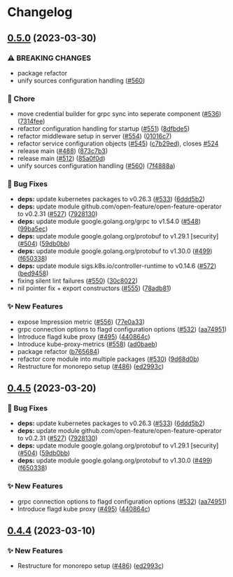 # Changelog

## [0.5.0](https://github.com/james-milligan/flagd/compare/core-v0.4.5...core/v0.5.0) (2023-03-30)


### ⚠ BREAKING CHANGES

* package refactor
* unify sources configuration handling ([#560](https://github.com/james-milligan/flagd/issues/560))

### 🧹 Chore

* move credential builder for grpc sync into seperate component ([#536](https://github.com/james-milligan/flagd/issues/536)) ([7314fee](https://github.com/james-milligan/flagd/commit/7314feea8c7bc90aac0528a9e1be0759a7a60c15))
* refactor configuration handling for startup ([#551](https://github.com/james-milligan/flagd/issues/551)) ([8dfbde5](https://github.com/james-milligan/flagd/commit/8dfbde5bbffd16fb66797a750d15f0226edf54a7))
* refactor middleware setup in server ([#554](https://github.com/james-milligan/flagd/issues/554)) ([01016c7](https://github.com/james-milligan/flagd/commit/01016c7df7c5f653cdadf151539432f692f36251))
* refactor service configuration objects ([#545](https://github.com/james-milligan/flagd/issues/545)) ([c7b29ed](https://github.com/james-milligan/flagd/commit/c7b29edcfe9dab61eaa585011a690d47829601b6)), closes [#524](https://github.com/james-milligan/flagd/issues/524)
* release main ([#488](https://github.com/james-milligan/flagd/issues/488)) ([873c7b3](https://github.com/james-milligan/flagd/commit/873c7b37dbbfefa8f6448fb1dec06b2ce40fb02d))
* release main ([#512](https://github.com/james-milligan/flagd/issues/512)) ([85a0f0d](https://github.com/james-milligan/flagd/commit/85a0f0d4d97d9388dcd291b2a96e8bbbdd53c2a7))
* unify sources configuration handling ([#560](https://github.com/james-milligan/flagd/issues/560)) ([7f4888a](https://github.com/james-milligan/flagd/commit/7f4888a1676e49acecf328685623566ea057ffcf))


### 🐛 Bug Fixes

* **deps:** update kubernetes packages to v0.26.3 ([#533](https://github.com/james-milligan/flagd/issues/533)) ([6ddd5b2](https://github.com/james-milligan/flagd/commit/6ddd5b29806f3101cf122bfc4196ba7d0ef4c025))
* **deps:** update module github.com/open-feature/open-feature-operator to v0.2.31 ([#527](https://github.com/james-milligan/flagd/issues/527)) ([7928130](https://github.com/james-milligan/flagd/commit/7928130b10906b10f4501630f16a71bdd8e4e365))
* **deps:** update module google.golang.org/grpc to v1.54.0 ([#548](https://github.com/james-milligan/flagd/issues/548)) ([99ba5ec](https://github.com/james-milligan/flagd/commit/99ba5ece76d98124c108bc6280bee03a5c0cd25d))
* **deps:** update module google.golang.org/protobuf to v1.29.1 [security] ([#504](https://github.com/james-milligan/flagd/issues/504)) ([59db0bb](https://github.com/james-milligan/flagd/commit/59db0bba43a9c002378fdced2fcf4729d619e28b))
* **deps:** update module google.golang.org/protobuf to v1.30.0 ([#499](https://github.com/james-milligan/flagd/issues/499)) ([f650338](https://github.com/james-milligan/flagd/commit/f650338e01e721a9d24e2ed6f6fe585dbb6beb42))
* **deps:** update module sigs.k8s.io/controller-runtime to v0.14.6 ([#572](https://github.com/james-milligan/flagd/issues/572)) ([bed9458](https://github.com/james-milligan/flagd/commit/bed94584a30bb6752284ece152cb114a102cbe8a))
* fixing silent lint failures ([#550](https://github.com/james-milligan/flagd/issues/550)) ([30c8022](https://github.com/james-milligan/flagd/commit/30c8022e891d1d278c096dd2438137ced7552678))
* nil pointer fix + export constructors ([#555](https://github.com/james-milligan/flagd/issues/555)) ([78adb81](https://github.com/james-milligan/flagd/commit/78adb81f4eb7a5b7fdb7075fa0bf8afa6d03dc72))


### ✨ New Features

* expose Impression metric ([#556](https://github.com/james-milligan/flagd/issues/556)) ([77e0a33](https://github.com/james-milligan/flagd/commit/77e0a33be24dcd0b6e239e5ed709167167c14171))
* grpc connection options to flagd configuration options ([#532](https://github.com/james-milligan/flagd/issues/532)) ([aa74951](https://github.com/james-milligan/flagd/commit/aa74951f43b662ff2df53e68d347fc10e6d23bb8))
* Introduce flagd kube proxy ([#495](https://github.com/james-milligan/flagd/issues/495)) ([440864c](https://github.com/james-milligan/flagd/commit/440864ce87174618321c9d5146221490d8f07b24))
* Introduce kube-proxy-metrics ([#558](https://github.com/james-milligan/flagd/issues/558)) ([ad0baeb](https://github.com/james-milligan/flagd/commit/ad0baeb08fa67c94356d6a3f298283373bd5211b))
* package refactor ([b765684](https://github.com/james-milligan/flagd/commit/b7656845a80c4fd5788c03d2c36c1e23201c0275))
* refactor core module into multiple packages ([#530](https://github.com/james-milligan/flagd/issues/530)) ([9d68d0b](https://github.com/james-milligan/flagd/commit/9d68d0b45815facdf6079ffcd7864f720ccb8475))
* Restructure for monorepo setup ([#486](https://github.com/james-milligan/flagd/issues/486)) ([ed2993c](https://github.com/james-milligan/flagd/commit/ed2993cd67b8a46db3beb6bb8a360e1aa20349da))

## [0.4.5](https://github.com/open-feature/flagd/compare/core/v0.4.4...core/v0.4.5) (2023-03-20)


### 🐛 Bug Fixes

* **deps:** update kubernetes packages to v0.26.3 ([#533](https://github.com/open-feature/flagd/issues/533)) ([6ddd5b2](https://github.com/open-feature/flagd/commit/6ddd5b29806f3101cf122bfc4196ba7d0ef4c025))
* **deps:** update module github.com/open-feature/open-feature-operator to v0.2.31 ([#527](https://github.com/open-feature/flagd/issues/527)) ([7928130](https://github.com/open-feature/flagd/commit/7928130b10906b10f4501630f16a71bdd8e4e365))
* **deps:** update module google.golang.org/protobuf to v1.29.1 [security] ([#504](https://github.com/open-feature/flagd/issues/504)) ([59db0bb](https://github.com/open-feature/flagd/commit/59db0bba43a9c002378fdced2fcf4729d619e28b))
* **deps:** update module google.golang.org/protobuf to v1.30.0 ([#499](https://github.com/open-feature/flagd/issues/499)) ([f650338](https://github.com/open-feature/flagd/commit/f650338e01e721a9d24e2ed6f6fe585dbb6beb42))


### ✨ New Features

* grpc connection options to flagd configuration options ([#532](https://github.com/open-feature/flagd/issues/532)) ([aa74951](https://github.com/open-feature/flagd/commit/aa74951f43b662ff2df53e68d347fc10e6d23bb8))
* Introduce flagd kube proxy ([#495](https://github.com/open-feature/flagd/issues/495)) ([440864c](https://github.com/open-feature/flagd/commit/440864ce87174618321c9d5146221490d8f07b24))

## [0.4.4](https://github.com/open-feature/flagd/compare/core-v0.4.3...core/v0.4.4) (2023-03-10)


### ✨ New Features

* Restructure for monorepo setup ([#486](https://github.com/open-feature/flagd/issues/486)) ([ed2993c](https://github.com/open-feature/flagd/commit/ed2993cd67b8a46db3beb6bb8a360e1aa20349da))

